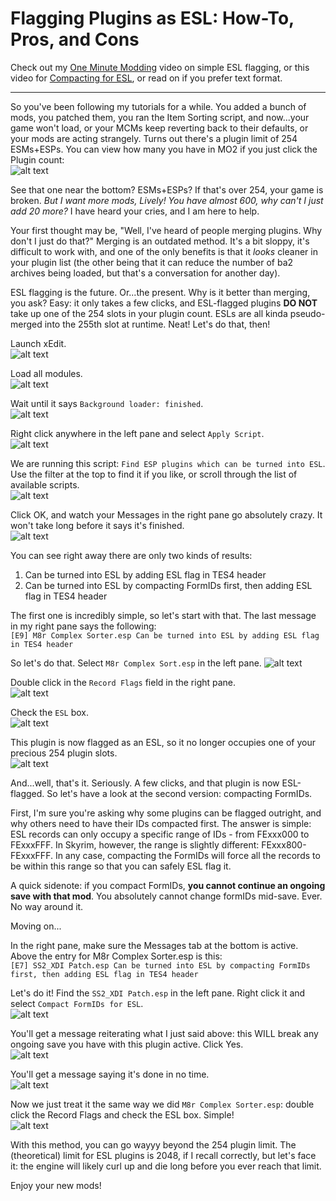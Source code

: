 # Flagging Plugins as ESL: How-To, Pros, and Cons

Check out my [One Minute Modding](https://www.youtube.com/shorts/maAWv4CCkOk) video on simple ESL flagging, or this video for [Compacting for ESL](https://youtube.com/shorts/OctSl-glTzw?feature=share), or read on if you prefer text format.

---

So you've been following my tutorials for a while. You added a bunch of mods, you patched them, you ran the Item Sorting script, and now...your game won't load, or your MCMs keep reverting back to their defaults, or your mods are acting strangely. Turns out there's a plugin limit of 254 ESMs+ESPs. You can view how many you have in MO2 if you just click the Plugin count:  
![alt text](https://github.com/LivelyDismay/Learn-To-Mod/blob/ea266971c5ba254dd1c8f05a99c19d11e9fe2711/images/esl1.png)

See that one near the bottom? ESMs+ESPs? If that's over 254, your game is broken. *But I want more mods, Lively! You have almost 600, why can't I just add 20 more?* I have heard your cries, and I am here to help.

Your first thought may be, "Well, I've heard of people merging plugins. Why don't I just do that?" Merging is an outdated method. It's a bit sloppy, it's difficult to work with, and one of the only benefits is that it *looks* cleaner in your plugin list (the other being that it can reduce the number of ba2 archives being loaded, but that's a conversation for another day).

ESL flagging is the future. Or...the present. Why is it better than merging, you ask? Easy: it only takes a few clicks, and ESL-flagged plugins **DO NOT** take up one of the 254 slots in your plugin count. ESLs are all kinda pseudo-merged into the 255th slot at runtime. Neat! Let's do that, then!

Launch xEdit.  
![alt text](https://github.com/LivelyDismay/Learn-To-Mod/blob/ea266971c5ba254dd1c8f05a99c19d11e9fe2711/images/esl2.png)

Load all modules.  
![alt text](https://github.com/LivelyDismay/Learn-To-Mod/blob/ea266971c5ba254dd1c8f05a99c19d11e9fe2711/images/esl3.png)

Wait until it says `Background loader: finished`.  
![alt text](https://github.com/LivelyDismay/Learn-To-Mod/blob/ea266971c5ba254dd1c8f05a99c19d11e9fe2711/images/esl4.png)

Right click anywhere in the left pane and select `Apply Script`.  
![alt text](https://github.com/LivelyDismay/Learn-To-Mod/blob/ea266971c5ba254dd1c8f05a99c19d11e9fe2711/images/esl5.png)

We are running this script: `Find ESP plugins which can be turned into ESL`. Use the filter at the top to find it if you like, or scroll through the list of available scripts.  
![alt text](https://github.com/LivelyDismay/Learn-To-Mod/blob/ea266971c5ba254dd1c8f05a99c19d11e9fe2711/images/esl6.png)

Click OK, and watch your Messages in the right pane go absolutely crazy. It won't take long before it says it's finished.  
![alt text](https://github.com/LivelyDismay/Learn-To-Mod/blob/ea266971c5ba254dd1c8f05a99c19d11e9fe2711/images/esl7.png)

You can see right away there are only two kinds of results:  
1.  Can be turned into ESL by adding ESL flag in TES4 header  
2. Can be turned into ESL by compacting FormIDs first, then adding ESL flag in TES4 header  

The first one is incredibly simple, so let's start with that. The last message in my right pane says the following:  
`[E9] M8r Complex Sorter.esp
	Can be turned into ESL by adding ESL flag in TES4 header`

So let's do that. Select `M8r Complex Sort.esp` in the left pane.
![alt text](https://github.com/LivelyDismay/Learn-To-Mod/blob/ea266971c5ba254dd1c8f05a99c19d11e9fe2711/images/esl8.png)

Double click in the `Record Flags` field in the right pane.  
![alt text](https://github.com/LivelyDismay/Learn-To-Mod/blob/ea266971c5ba254dd1c8f05a99c19d11e9fe2711/images/esl9.png)

Check the `ESL` box.  
![alt text](https://github.com/LivelyDismay/Learn-To-Mod/blob/ea266971c5ba254dd1c8f05a99c19d11e9fe2711/images/esl10.png)

This plugin is now flagged as an ESL, so it no longer occupies one of your precious 254 plugin slots.  
![alt text](https://github.com/LivelyDismay/Learn-To-Mod/blob/ea266971c5ba254dd1c8f05a99c19d11e9fe2711/images/esl11.png)

And...well, that's it. Seriously. A few clicks, and that plugin is now ESL-flagged. So let's have a look at the second version: compacting FormIDs.

First, I'm sure you're asking why some plugins can be flagged outright, and why others need to have their IDs compacted first. The answer is simple: ESL records can only occupy a specific range of IDs - from FExxx000 to FExxxFFF. In Skyrim, however, the range is slightly different: FExxx800-FExxxFFF. In any case, compacting the FormIDs will force all the records to be within this range so that you can safely ESL flag it.

A quick sidenote: if you compact FormIDs, **you cannot continue an ongoing save with that mod**. You absolutely cannot change formIDs mid-save. Ever. No way around it.

Moving on...

In the right pane, make sure the Messages tab at the bottom is active. Above the entry for M8r Complex Sorter.esp is this:  
`[E7] SS2_XDI Patch.esp
	Can be turned into ESL by compacting FormIDs first, then adding ESL flag in TES4 header`

Let's do it! Find the `SS2_XDI Patch.esp` in the left pane. Right click it and select `Compact FormIDs for ESL`.  
![alt text](https://github.com/LivelyDismay/Learn-To-Mod/blob/ea266971c5ba254dd1c8f05a99c19d11e9fe2711/images/esl12.png)

You'll get a message reiterating what I just said above: this WILL break any ongoing save you have with this plugin active. Click Yes.  
![alt text](https://github.com/LivelyDismay/Learn-To-Mod/blob/ea266971c5ba254dd1c8f05a99c19d11e9fe2711/images/esl13.png)

You'll get a message saying it's done in no time.  
![alt text](https://github.com/LivelyDismay/Learn-To-Mod/blob/ea266971c5ba254dd1c8f05a99c19d11e9fe2711/images/esl14.png)

Now we just treat it the same way we did `M8r Complex Sorter.esp`: double click the Record Flags and check the ESL box. Simple!  
![alt text](https://github.com/LivelyDismay/Learn-To-Mod/blob/ea266971c5ba254dd1c8f05a99c19d11e9fe2711/images/esl15.png)

With this method, you can go wayyy beyond the 254 plugin limit. The (theoretical) limit for ESL plugins is 2048, if I recall correctly, but let's face it: the engine will likely curl up and die long before you ever reach that limit.

Enjoy your new mods!

